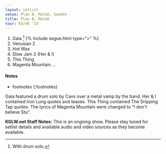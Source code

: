 ```yaml
---
layout: setlist
venue: Plan B, Malmö, Sweden
title: Plan B, Malmö
tour: EU/UK '23
---
```


1.  Gaia
    [^1]
    {% include segue.html type=">" %}
2.  Venusian 2
3.  Hot Wax
4.  Slow Jam 2 (Her & I)
5.  This Thing
6.  Magenta Mountain
…
<!--snippet-->


#### Notes

[^1]: With drum solo.
* footnotes
{:footnotes}

Gaia featured a drum solo by Cavs over a metal vamp by the band. 
Her & I contained Iron Lung quotes and teases.
This Thing contained The Dripping Tap quotes.
The lyrics of Magenta Mountain were changed to "I don't believe Stu".

**KGLW.net Staff Notes:**
This is an ongoing show. Please stay tuned for setlist details and available audio and video sources as they become available.
